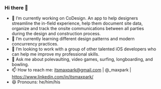 ### Hi there 👋

- 🔭 I’m currently working on CoDesign. An app to help designers streamline the in-field experience, help them document site data, organize and track the onsite communications between all parties during the design and construction process. 
- 🌱 I’m currently learning different design patterns and modern concurrency practices.
- 👯 I’m looking to work with a group of other talented iOS developers who can help me improve my professional skills.
- 💬 Ask me about polevaulting, video games, surfing, longboarding, and bowling.
- 📫 How to reach me: itsmaxpark@gmail.com | @_maxpark | https://www.linkedin.com/in/itsmaxpark/
- 😄 Pronouns: he/him/his

<!--
**itsmaxpark/itsmaxpark** is a ✨ _special_ ✨ repository because its `README.md` (this file) appears on your GitHub profile.

Here are some ideas to get you started:


- ⚡ Fun fact: ...
-->
